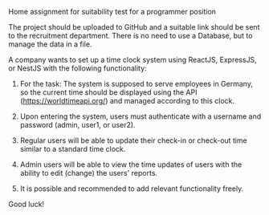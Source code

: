 Home assignment for suitability test for a programmer position

The project should be uploaded to GitHub and a suitable link should be sent to the recruitment department.
There is no need to use a Database, but to manage the data in a file.

A company wants to set up a time clock system using ReactJS, ExpressJS, or NestJS with the following functionality:

1. For the task: The system is supposed to serve employees in Germany, so the current time should be displayed using the API (https://worldtimeapi.org/) and managed according to this clock.

2. Upon entering the system, users must authenticate with a username and password (admin, user1, or user2).

3. Regular users will be able to update their check-in or check-out time similar to a standard time clock.

4. Admin users will be able to view the time updates of users with the ability to edit (change) the users' reports.

5. It is possible and recommended to add relevant functionality freely.

Good luck!
